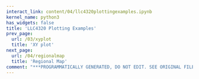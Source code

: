 ```yaml
---
interact_link: content/04/llc4320plottingexamples.ipynb
kernel_name: python3
has_widgets: false
title: 'LLC4320 Plotting Examples'
prev_page:
  url: /03/xyplot
  title: 'XY plot'
next_page:
  url: /04/regionalmap
  title: 'Regional Map'
comment: "***PROGRAMMATICALLY GENERATED, DO NOT EDIT. SEE ORIGINAL FILES IN /content***"
---
```

